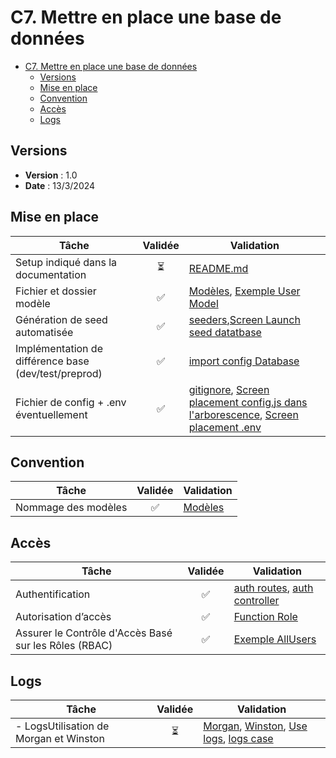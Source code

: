# C7. Mettre en place une base de données

- [C7. Mettre en place une base de données](#c7-mettre-en-place-une-base-de-données)
  - [Versions](#versions)
  - [Mise en place](#mise-en-place)
  - [Convention](#convention)
  - [Accès](#accès)
  - [Logs](#logs)

## Versions

- **Version** : 1.0
- **Date** : 13/3/2024

## Mise en place

| Tâche                                                | Validée | Validation |
| ---------------------------------------------------- | :-----: | ---------- |
| Setup indiqué dans la documentation                  |   ⏳     |[README.md](https://github.com/Cynthia-Cyber-Code/NodeJS?tab=readme-ov-file#)|
| Fichier et dossier modèle                            |   ✅    |[Modèles](https://github.com/Cynthia-Cyber-Code/NodeJS/tree/70ba3ef0f0994c46ecb428888e0dc23d8be8f3d5/models), [Exemple User Model](https://github.com/Cynthia-Cyber-Code/NodeJS/blob/0033700a12c50bddef73d765e9df0ab0ff790c23/models/user.model.js)|
| Génération de seed automatisée                       |   ✅    |[seeders](https://github.com/Cynthia-Cyber-Code/NodeJS/tree/0033700a12c50bddef73d765e9df0ab0ff790c23/seeders),[Screen Launch seed datatbase](https://github.com/Cynthia-Cyber-Code/NodeJS/blob/0b5d7cdae90708c29d3dc4ff8ba694faf896edc5/docs/Screens/%C2%A0Screen%20launch%20screen%20seed%20all%20with%20sequelize-cli%C2%A0.png)|
| Implémentation de différence base (dev/test/preprod) |   ✅    |[import config Database](https://github.com/Cynthia-Cyber-Code/NodeJS/blob/0033700a12c50bddef73d765e9df0ab0ff790c23/db.js#L6)|
| Fichier de config + .env éventuellement              |   ✅    |[gitignore](https://github.com/Cynthia-Cyber-Code/NodeJS/blob/0033700a12c50bddef73d765e9df0ab0ff790c23/.gitignore#L2), [Screen placement config.js dans l'arborescence](https://github.com/Cynthia-Cyber-Code/NodeJS/blob/0b5d7cdae90708c29d3dc4ff8ba694faf896edc5/docs/Screens/screen%20config.js%20file%20position.png), [Screen placement .env](https://github.com/Cynthia-Cyber-Code/NodeJS/blob/0b5d7cdae90708c29d3dc4ff8ba694faf896edc5/docs/Screens/screen%20.env%20file.png)|

## Convention

| Tâche               | Validée | Validation |
| ------------------- | :-----: | ---------- |
| Nommage des modèles |   ✅    |[Modèles](https://github.com/Cynthia-Cyber-Code/NodeJS/tree/70ba3ef0f0994c46ecb428888e0dc23d8be8f3d5/models)|

## Accès

| Tâche                                                 | Validée | Validation |
| ----------------------------------------------------- | :-----: | ---------- |
| Authentification                                      |    ✅    |[auth routes](https://github.com/Cynthia-Cyber-Code/NodeJS/blob/b6d7113d9c4b6d4a97853232cbd793d5b06575f5/routes/auth.route.js), [auth controller](https://github.com/Cynthia-Cyber-Code/NodeJS/blob/b6d7113d9c4b6d4a97853232cbd793d5b06575f5/controllers/auth.controller.js)|
| Autorisation d’accès                                  |   ✅   |[Function Role](https://github.com/Cynthia-Cyber-Code/NodeJS/blob/b6d7113d9c4b6d4a97853232cbd793d5b06575f5/routes/user.route.js#L9)|
| Assurer le Contrôle d'Accès Basé sur les Rôles (RBAC) |   ✅    |[Exemple AllUsers](https://github.com/Cynthia-Cyber-Code/NodeJS/blob/b6d7113d9c4b6d4a97853232cbd793d5b06575f5/routes/user.route.js#L22)|

## Logs

| Tâche                                  | Validée | Validation |
| -------------------------------------- | :-----: | ---------- |
| - LogsUtilisation de Morgan et Winston |    ⏳    |[Morgan](https://github.com/Cynthia-Cyber-Code/NodeJS/blob/f6f352d5dcd9559c56a53153b6be23b9d824a071/package.json#L19), [Winston](https://github.com/Cynthia-Cyber-Code/NodeJS/blob/f6f352d5dcd9559c56a53153b6be23b9d824a071/package.json#L26), [Use logs](https://github.com/Cynthia-Cyber-Code/NodeJS/blob/f6f352d5dcd9559c56a53153b6be23b9d824a071/app.js#L22), [logs case](https://github.com/Cynthia-Cyber-Code/NodeJS/tree/f6f352d5dcd9559c56a53153b6be23b9d824a071/logs)|

